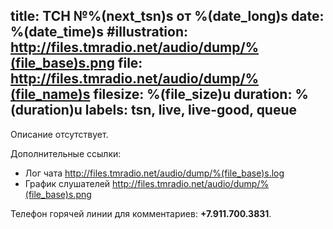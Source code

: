 title: ТСН №%(next_tsn)s от %(date_long)s
date: %(date_time)s
#illustration: http://files.tmradio.net/audio/dump/%(file_base)s.png
file: http://files.tmradio.net/audio/dump/%(file_name)s
filesize: %(file_size)u
duration: %(duration)u
labels: tsn, live, live-good, queue
---
Описание отсутствует.

Дополнительные ссылки:

- Лог чата
  http://files.tmradio.net/audio/dump/%(file_base)s.log
- График слушателей
  http://files.tmradio.net/audio/dump/%(file_base)s.png

Телефон горячей линии для комментариев: **+7.911.700.3831**.
